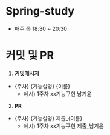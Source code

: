 # Spring-study
- 매주 목 18:30 ~ 20:30 
# 커밋 및 PR
1.  <b>커밋메시지</b>
- {주차} {기능설명} {이름}
  - 예시) 1주차 xx기능구현 남기윤
2. <b>PR</b>
- {주차} {기능설명} 제출_{이름}
  - 예시) 1주차 xx기능구현 제출_남기윤 
